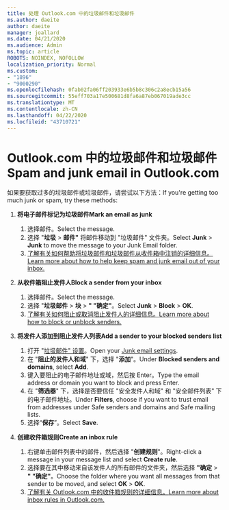 ```yaml
---
title: 处理 Outlook.com 中的垃圾邮件和垃圾邮件
ms.author: daeite
author: daeite
manager: joallard
ms.date: 04/21/2020
ms.audience: Admin
ms.topic: article
ROBOTS: NOINDEX, NOFOLLOW
localization_priority: Normal
ms.custom:
- "1896"
- "9000290"
ms.openlocfilehash: 0fab02fa06ff203933e6b5b8c306c2a8ecb15a56
ms.sourcegitcommit: 55eff703a17e500681d8fa6a87eb067019ade3cc
ms.translationtype: MT
ms.contentlocale: zh-CN
ms.lasthandoff: 04/22/2020
ms.locfileid: "43710721"
---
```

# <a name="spam-and-junk-email-in-outlookcom"></a><span data-ttu-id="4bc4f-102">Outlook.com 中的垃圾邮件和垃圾邮件</span><span class="sxs-lookup"><span data-stu-id="4bc4f-102">Spam and junk email in Outlook.com</span></span>

<span data-ttu-id="4bc4f-103">如果要获取过多的垃圾邮件或垃圾邮件，请尝试以下方法：</span><span class="sxs-lookup"><span data-stu-id="4bc4f-103">If you're getting too much junk or spam, try these methods:</span></span>

1. <span data-ttu-id="4bc4f-104">**将电子邮件标记为垃圾邮件**</span><span class="sxs-lookup"><span data-stu-id="4bc4f-104">**Mark an email as junk**</span></span>
    1. <span data-ttu-id="4bc4f-105">选择邮件。</span><span class="sxs-lookup"><span data-stu-id="4bc4f-105">Select the message.</span></span>
    1. <span data-ttu-id="4bc4f-106">选择 "**垃圾** > **邮件"** 将邮件移动到 "垃圾邮件" 文件夹。</span><span class="sxs-lookup"><span data-stu-id="4bc4f-106">Select **Junk** > **Junk** to move the message to your Junk Email folder.</span></span>
    1. [<span data-ttu-id="4bc4f-107">了解有关如何帮助将垃圾邮件和垃圾邮件从收件箱中注销的详细信息。</span><span class="sxs-lookup"><span data-stu-id="4bc4f-107">Learn more about how to help keep spam and junk email out of your inbox.</span></span>](https://support.office.com/article/a3ece97b-82f8-4a5e-9ac3-e92fa6427ae4?wt.mc_id=Office_Outlook_com_Alchemy)

1. <span data-ttu-id="4bc4f-108">**从收件箱阻止发件人**</span><span class="sxs-lookup"><span data-stu-id="4bc4f-108">**Block a sender from your inbox**</span></span>
    1. <span data-ttu-id="4bc4f-109">选择邮件。</span><span class="sxs-lookup"><span data-stu-id="4bc4f-109">Select the message.</span></span>
    1. <span data-ttu-id="4bc4f-110">选择 "**垃圾邮件** > **块** > **" "确定"**。</span><span class="sxs-lookup"><span data-stu-id="4bc4f-110">Select **Junk** > **Block** > **OK**.</span></span>
    1. [<span data-ttu-id="4bc4f-111">了解有关如何阻止或取消阻止发件人的详细信息。</span><span class="sxs-lookup"><span data-stu-id="4bc4f-111">Learn more about how to block or unblock senders.</span></span>](https://support.office.com/article/afba1c94-77bb-4f50-8b85-057cf52f4d5e?wt.mc_id=Office_Outlook_com_Alchemy)

1. <span data-ttu-id="4bc4f-112">**将发件人添加到阻止发件人列表**</span><span class="sxs-lookup"><span data-stu-id="4bc4f-112">**Add a sender to your blocked senders list**</span></span>
    1. <span data-ttu-id="4bc4f-113">打开 "[垃圾邮件" 设置](https://outlook.live.com/mail/options/mail/junkEmail/blockedSendersAndDomainsV2)。</span><span class="sxs-lookup"><span data-stu-id="4bc4f-113">Open your [Junk email settings](https://outlook.live.com/mail/options/mail/junkEmail/blockedSendersAndDomainsV2).</span></span>
    1. <span data-ttu-id="4bc4f-114">在 "**阻止的发件人和域**" 下，选择 "**添加**"。</span><span class="sxs-lookup"><span data-stu-id="4bc4f-114">Under **Blocked senders and domains**, select **Add**.</span></span>
    1. <span data-ttu-id="4bc4f-115">键入要阻止的电子邮件地址或域，然后按 Enter。</span><span class="sxs-lookup"><span data-stu-id="4bc4f-115">Type the email address or domain you want to block and press Enter.</span></span>
    1. <span data-ttu-id="4bc4f-116">在 "**筛选器**" 下，选择是否要信任 "安全发件人和域" 和 "安全邮件列表" 下的电子邮件地址。</span><span class="sxs-lookup"><span data-stu-id="4bc4f-116">Under **Filters**, choose if you want to trust email from addresses under Safe senders and domains and Safe mailing lists.</span></span>
    1. <span data-ttu-id="4bc4f-117">选择“**保存**”。</span><span class="sxs-lookup"><span data-stu-id="4bc4f-117">Select **Save**.</span></span>

1. <span data-ttu-id="4bc4f-118">**创建收件箱规则**</span><span class="sxs-lookup"><span data-stu-id="4bc4f-118">**Create an inbox rule**</span></span>
    1. <span data-ttu-id="4bc4f-119">右键单击邮件列表中的邮件，然后选择 "**创建规则**"。</span><span class="sxs-lookup"><span data-stu-id="4bc4f-119">Right-click a message in your message list and select **Create rule**.</span></span>
    1. <span data-ttu-id="4bc4f-120">选择要在其中移动来自该发件人的所有邮件的文件夹，然后选择 **"确定** > **" "确定"**。</span><span class="sxs-lookup"><span data-stu-id="4bc4f-120">Choose the folder where you want all messages from that sender to be moved, and select **OK** > **OK**.</span></span>
    1. [<span data-ttu-id="4bc4f-121">了解有关 Outlook.com 中的收件箱规则的详细信息。</span><span class="sxs-lookup"><span data-stu-id="4bc4f-121">Learn more about inbox rules in Outlook.com.</span></span>](https://support.office.com/article/4b094371-a5d7-49bd-8b1b-4e4896a7cc5d?wt.mc_id=Office_Outlook_com_Alchemy)